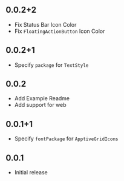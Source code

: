 ## 0.0.2+2
* Fix Status Bar Icon Color
* Fix `FloatingActionButton` Icon Color

## 0.0.2+1
* Specify `package` for `TextStyle`

## 0.0.2
* Add Example Readme
* Add support for web

## 0.0.1+1
* Specify `fontPackage` for `ApptiveGridIcons`

## 0.0.1
* Initial release
